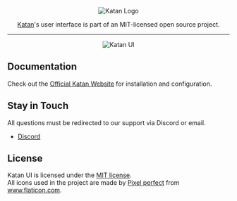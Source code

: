<p align="center"><img src="https://i.imgur.com/A4T861z.png" alt="Katan Logo"/></p>
<p align="center">
	<a href="https://github.com/KatanPanel/Katan">Katan</a>'s user interface is part of an MIT-licensed open source project.
</p>

<hr>

<p align="center"><img src="https://imgur.com/9lNr4Zj.png" alt="Katan UI" /></p>

## Documentation

Check out the [Official Katan Website](https://katanpanel.github.io/katan-website) for installation and configuration.

## Stay in Touch
All questions must be redirected to our support via Discord or email.

* [Discord](https://discord.gg/Tg7TTfT5ej)

## License

Katan UI is licensed under
the [MIT license](https://github.com/KatanPanel/katan-ui/blob/master/LICENSE).\
All icons used in the project are made
by <a href="https://www.flaticon.com/br/autores/pixel-perfect" title="Pixel perfect">Pixel
perfect</a> from <a href="https://www.flaticon.com/br/" title="Flaticon">www.flaticon.com</a>.
